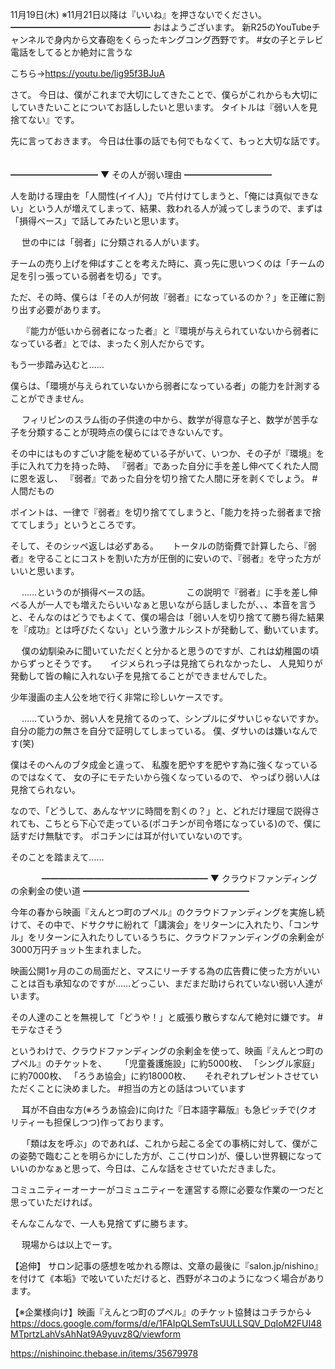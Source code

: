 11月19日(木) ※11月21日以降は『いいね』を押さないでください。
━━━━━━━━━━━━━━━━
おはようございます。
新R25のYouTubeチャンネルで身内から文春砲をくらったキングコング西野です。
#女の子とテレビ電話をしてるとか絶対に言うな

こちら→https://youtu.be/lig95f3BJuA

さて。
今日は、僕がこれまで大切にしてきたことで、僕らがこれからも大切にしていきたいことについてお話ししたいと思います。
タイトルは『弱い人を見捨てない』です。

先に言っておきます。
今日は仕事の話でも何でもなくて、もっと大切な話です。
　

━━━━━━━━━━
▼ その人が弱い理由
━━━━━━━━━━

人を助ける理由を「人間性(イイ人)」で片付けてしまうと、「俺には真似できない」という人が増えてしまって、結果、救われる人が減ってしまうので、まずは「損得ベース」で話してみたいと思います。

　
世の中には「弱者」に分類される人がいます。

チームの売り上げを伸ばすことを考えた時に、真っ先に思いつくのは「チームの足を引っ張っている弱者を切る」です。

ただ、その時、僕らは「その人が何故『弱者』になっているのか？」を正確に割り出す必要があります。

　
『能力が低いから弱者になった者』と『環境が与えられていないから弱者になっている者』とでは、まったく別人だからです。

もう一歩踏み込むと……

僕らは、「環境が与えられていないから弱者になっている者」の能力を計測することができません。

　
フィリピンのスラム街の子供達の中から、数学が得意な子と、数学が苦手な子を分類することが現時点の僕らにはできないんです。

その中にはものすごい才能を秘めている子がいて、いつか、その子が『環境』を手に入れて力を持った時、
『弱者』であった自分に手を差し伸べてくれた人間に恩を返し、
『弱者』であった自分を切り捨てた人間に牙を剥くでしょう。
#人間だもの
　

ポイントは、一律で『弱者』を切り捨ててしまうと、「能力を持った弱者まで捨ててしまう」というところです。

そして、そのシッペ返しは必ずある。
　
トータルの防衛費で計算したら、『弱者』を守ることにコストを割いた方が圧倒的に安いので、『弱者』を守った方がいいと思います。

　
……というのが損得ベースの話。
　
　
　
この説明で『弱者』に手を差し伸べる人が一人でも増えたらいいなぁと思いながら話しましたが、、、本音を言うと、そんなのはどうでもよくて、僕の場合は「弱い人を切り捨てて勝ち得た結果を『成功』とは呼びたくない」という激ナルシストが発動して、動いています。

　
僕の幼馴染みに聞いていただくと分かると思うのですが、これは幼稚園の頃からずっとそうです。
　
イジメられっ子は見捨てられなかったし、
人見知りが発動して皆の輪に入れない子を見捨てることができませんでした。

少年漫画の主人公を地で行く非常に珍しいケースです。

　
……ていうか、弱い人を見捨てるのって、シンプルにダサいじゃないですか。
自分の能力の無さを自分で証明してしまっている。
僕、ダサいのは嫌いなんです(笑)

僕はそのへんのブタ成金と違って、
私腹を肥やすを肥やす為に強くなっているのではなくて、
女の子にモテたいから強くなっているので、
やっぱり弱い人は見捨てられない。

なので、「どうして、あんなヤツに時間を割くの？」と、どれだけ理屈で説得されても、こちとら下心で走っている(ポコチンが司令塔になっている)ので、僕に話すだけ無駄です。
ポコチンには耳が付いていないのです。

そのことを踏まえて……

　
　　
━━━━━━━━━━━━━━━━━━━
▼ クラウドファンディングの余剰金の使い道
━━━━━━━━━━━━━━━━━━━

今年の春から映画『えんとつ町のプペル』のクラウドファンディングを実施し続けて、その中で、ドサクサに紛れて「講演会」をリターンに入れたり、「コンサル」をリターンに入れたりしているうちに、クラウドファンディングの余剰金が3000万円チョット生まれました。

映画公開1ヶ月のこの局面だと、マスにリーチする為の広告費に使った方がいいことは百も承知なのですが……どっこい、まだまだ助けられていない弱い人達がいます。

その人達のことを無視して「どうや！」と威張り散らすなんて絶対に嫌です。
#モテなさそう

というわけで、クラウドファンディングの余剰金を使って、映画『えんとつ町のプペル』のチケットを、
　
「児童養護施設」に約5000枚、
「シングル家庭」に約7000枚、
「ろうあ協会」に約18000枚、
　
それぞれプレゼントさせていただくことに決めました。
#担当の方との話はついています

　
耳が不自由な方(※ろうあ協会)に向けた『日本語字幕版』も急ピッチで(クオリティーも担保しつつ)作っております。

　
「類は友を呼ぶ」のであれば、これから起こる全ての事柄に対して、僕がこの姿勢で臨むことを明らかにした方が、ここ(サロン)が、優しい世界観になっていいのかなぁと思って、今日は、こんな話をさせていただきました。

コミュニティーオーナーがコミュニティーを運営する際に必要な作業の一つだと思っていただければ。

そんなこんなで、一人も見捨てずに勝ちます。

　
現場からは以上でーす。
　
　
　　
　
　

【追伸】
サロン記事の感想を呟かれる際は、文章の最後に『salon.jp/nishino』を付けて《本垢》で呟いていただけると、西野がネコのようになつく場合があります。

【※企業様向け】映画『えんとつ町のプペル』のチケット協賛はコチラから↓
https://docs.google.com/forms/d/e/1FAIpQLSemTsUULLSQV_DqIoM2FUI48MTprtzLahVsAhNat9A9yuvz8Q/viewform

https://nishinoinc.thebase.in/items/35679978
